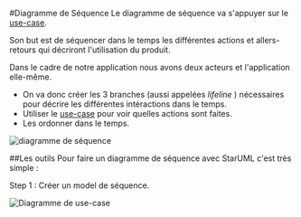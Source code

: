 #Diagramme de Séquence
Le diagramme de séquence va s'appuyer sur le [use-case](https://github.com/simplonco/UML-Use-Case).

Son but est de séquencer dans le temps les différentes actions et allers-retours qui décriront l'utilisation du produit.

Dans le cadre de notre application nous avons deux acteurs et l'application elle-même.

+ On va donc créer les 3 branches (aussi appelées _lifeline_ ) nécessaires pour décrire les différentes intéractions dans le temps.
+ Utiliser le [use-case](https://github.com/simplonco/UML-Use-Case) pour voir quelles actions sont faites.
+ Les ordonner dans le temps.

![diagramme de séquence](https://raw.githubusercontent.com/simplonco/UML-Sequence/master/sequences.jpg)

##Les outils
Pour faire un diagramme de séquence avec StarUML c'est très simple :

Step 1 : Créer un model de séquence.

![Diagramme de use-case](https://raw.githubusercontent.com/simplonco/UML-Use-Case/master/starUML-create.png)

